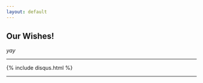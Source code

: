 ```yaml
---
layout: default
---
```


## Our Wishes!

_yay_

---

 {% include disqus.html %}

----
<div class="comments">
	<div id="disqus_thread"></div>
	<script type="text/javascript">

	    var disqus_shortname = 'https-254richard254-github-io';

	    (function() {
	        var dsq = document.createElement('script'); dsq.type = 'text/javascript'; dsq.async = true;
	        dsq.src = '//' + disqus_shortname + '.disqus.com/embed.js';
	        (document.getElementsByTagName('head')[0] || document.getElementsByTagName('body')[0]).appendChild(dsq);
	    })();

	</script>
	<noscript>Please enable JavaScript to view the <a href="http://disqus.com/?ref_noscript">comments powered by Disqus.</a></noscript>
</div>



[back](./)
